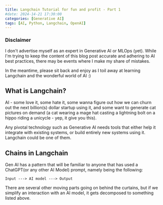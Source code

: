 ```yaml
---
title: Langchain Tutorial for fun and profit - Part 1
#date: 2024-14-21 17:30:00
categories: [Generative AI]
tags: [AI, Python, Langchain, OpenAI]
---
```


### Disclaimer

I don't advertise myself as an expert in Generative AI or MLOps (yet). While I'm trying to keep the content of this blog post accurate and adhering to AI best practices, there may be events where I make my share of mistakes. 

In the meantime, please sit back and enjoy as I toil away at learning Langchain and the wonderful world of AI :)

## What is Langchain?

AI - some love it, some hate it, some wanna figure out how we can churn out the next billion(s) dollar startup using it, and some want to generate cat pictures on demand (a cat wearing a mage hat casting a lightning bolt on a hippo riding a unicycle - yep, it give you this).

Any pivotal technology such as Generative AI needs tools that either help it integrate with existing systems, or build entirely new systems using it. Langchain could be one of them.

## Chains in Langchain

Gen AI has a pattern that will be familiar to anyone that has used a ChatGPT(or any other AI Model) prompt, namely being the following:

```
Input ---> AI model ---> Output
```

There are several other moving parts going on behind the curtains, but if we simplify an interaction with an AI model, it gets decomposed to something listed above.

